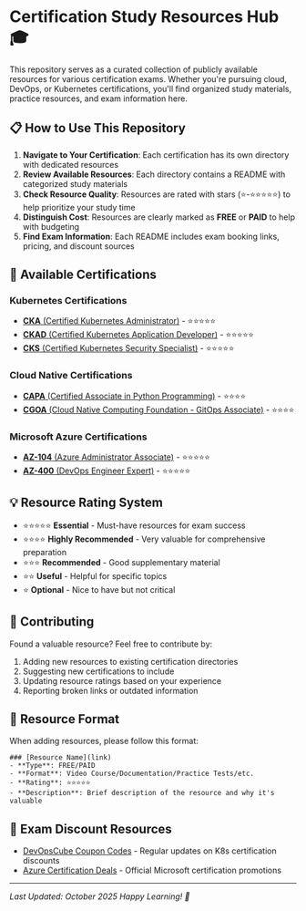 # Certification Study Resources Hub 🎓

This repository serves as a curated collection of publicly available resources for various certification exams. Whether you're pursuing cloud, DevOps, or Kubernetes certifications, you'll find organized study materials, practice resources, and exam information here.

## 📋 How to Use This Repository

1. **Navigate to Your Certification**: Each certification has its own directory with dedicated resources
2. **Review Available Resources**: Each directory contains a README with categorized study materials
3. **Check Resource Quality**: Resources are rated with stars (⭐-⭐⭐⭐⭐⭐) to help prioritize your study time
4. **Distinguish Cost**: Resources are clearly marked as **FREE** or **PAID** to help with budgeting
5. **Find Exam Information**: Each README includes exam booking links, pricing, and discount sources

## 🎯 Available Certifications

### Kubernetes Certifications
- [**CKA** (Certified Kubernetes Administrator)](./CKA/) - ⭐⭐⭐⭐⭐
- [**CKAD** (Certified Kubernetes Application Developer)](./CKAD/) - ⭐⭐⭐⭐⭐
- [**CKS** (Certified Kubernetes Security Specialist)](./CKS/) - ⭐⭐⭐⭐⭐

### Cloud Native Certifications
- [**CAPA** (Certified Associate in Python Programming)](./CAPA/) - ⭐⭐⭐⭐
- [**CGOA** (Cloud Native Computing Foundation - GitOps Associate)](./CGOA/) - ⭐⭐⭐⭐

### Microsoft Azure Certifications
- [**AZ-104** (Azure Administrator Associate)](./AZ-104/) - ⭐⭐⭐⭐⭐
- [**AZ-400** (DevOps Engineer Expert)](./AZ-400/) - ⭐⭐⭐⭐⭐

## 💡 Resource Rating System

- ⭐⭐⭐⭐⭐ **Essential** - Must-have resources for exam success
- ⭐⭐⭐⭐ **Highly Recommended** - Very valuable for comprehensive preparation
- ⭐⭐⭐ **Recommended** - Good supplementary material
- ⭐⭐ **Useful** - Helpful for specific topics
- ⭐ **Optional** - Nice to have but not critical

## 🔄 Contributing

Found a valuable resource? Feel free to contribute by:
1. Adding new resources to existing certification directories
2. Suggesting new certifications to include
3. Updating resource ratings based on your experience
4. Reporting broken links or outdated information

## 📝 Resource Format

When adding resources, please follow this format:
```
### [Resource Name](link)
- **Type**: FREE/PAID
- **Format**: Video Course/Documentation/Practice Tests/etc.
- **Rating**: ⭐⭐⭐⭐⭐
- **Description**: Brief description of the resource and why it's valuable
```

## 🎯 Exam Discount Resources

- [DevOpsCube Coupon Codes](https://devopscube.com/kubernetes-certification-coupon/) - Regular updates on K8s certification discounts
- [Azure Certification Deals](https://docs.microsoft.com/en-us/learn/certifications/deals) - Official Microsoft certification promotions

---

*Last Updated: October 2025*
*Happy Learning! 🚀*

